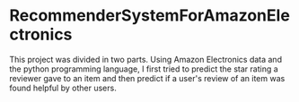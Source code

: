 # RecommenderSystemForAmazonElectronics

This project was divided in two parts. Using Amazon Electronics data and the python programming language, I first tried to predict the star rating a reviewer gave to an item and then predict if a user's review of an item was found helpful by other users.
